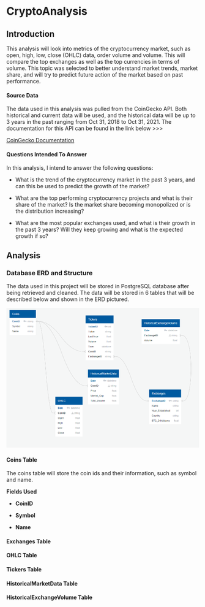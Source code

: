 # CryptoAnalysis

## Introduction 

This analysis will look into metrics of the cryptocurrency market, such as open, high, low, close (OHLC) data, order volume and volume. This will compare the top exchanges as well as the top currencies in terms of volume. This topic was selected to better understand market trends, market share, and will try to predict future action of the market based on past performance.

#### Source Data

The data used in this analysis was pulled from the CoinGecko API. Both historical and current data will be used, and the historical data will be up to 3 years in the past ranging from Oct 31, 2018 to Oct 31, 2021. The documentation for this API can be found in the link below >>>

[CoinGecko Documentation](https://www.coingecko.com/en/api/documentation)

#### Questions Intended To Answer

In this analysis, I intend to answer the following questions:

- What is the trend of the cryptocurrency market in the past 3 years, and can this be used to predict the growth of the market?

- What are the top performing cryptocurrency projects and what is their share of the market? Is the market share becoming monopolized or is the distribution increasing?

- What are the most popular exchanges used, and what is their growth in the past 3 years? Will they keep growing and what is the expected growth if so?

## Analysis

### Database ERD and Structure

The data used in this project will be stored in PostgreSQL database after being retrieved and cleaned. The data will be stored in 6 tables that will be described below and shown in the ERD pictured.

![Database ERD](Images/DatabaseERD.PNG)

#### Coins Table

The coins table will store the coin ids and their information, such as symbol and name.

**Fields Used**

- **CoinID**

- **Symbol**

- **Name**


#### Exchanges Table


#### OHLC Table


#### Tickers Table


#### HistoricalMarketData Table


#### HistoricalExchangeVolume Table
